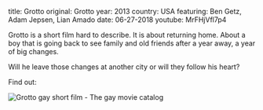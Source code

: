 title: Grotto
original: Grotto
year: 2013
country: USA
featuring: Ben Getz, Adam Jepsen, Lian Amado
date: 06-27-2018
youtube: MrFHjVfl7p4

Grotto is a short film hard to describe. It is about returning home. About a boy that is going back to see family and old friends after a year away, a year of big changes.

Will he leave those changes at another city or will they follow his heart?

Find out:

![Grotto gay short film - The gay movie catalog]({filename}/uploads/grotto2.jpg)






